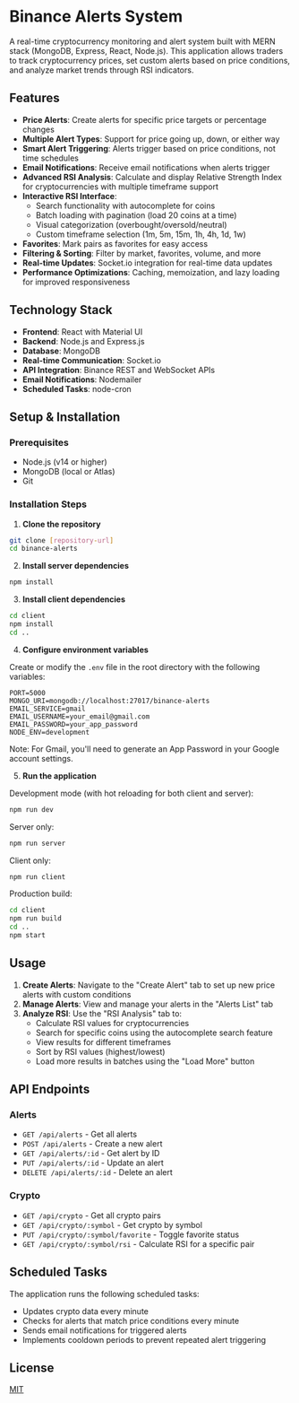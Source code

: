 # Binance Alerts System

A real-time cryptocurrency monitoring and alert system built with MERN stack (MongoDB, Express, React, Node.js). This application allows traders to track cryptocurrency prices, set custom alerts based on price conditions, and analyze market trends through RSI indicators.

## Features

- **Price Alerts**: Create alerts for specific price targets or percentage changes
- **Multiple Alert Types**: Support for price going up, down, or either way
- **Smart Alert Triggering**: Alerts trigger based on price conditions, not time schedules
- **Email Notifications**: Receive email notifications when alerts trigger
- **Advanced RSI Analysis**: Calculate and display Relative Strength Index for cryptocurrencies with multiple timeframe support
- **Interactive RSI Interface**: 
  - Search functionality with autocomplete for coins
  - Batch loading with pagination (load 20 coins at a time)
  - Visual categorization (overbought/oversold/neutral)
  - Custom timeframe selection (1m, 5m, 15m, 1h, 4h, 1d, 1w)
- **Favorites**: Mark pairs as favorites for easy access
- **Filtering & Sorting**: Filter by market, favorites, volume, and more
- **Real-time Updates**: Socket.io integration for real-time data updates
- **Performance Optimizations**: Caching, memoization, and lazy loading for improved responsiveness

## Technology Stack

- **Frontend**: React with Material UI
- **Backend**: Node.js and Express.js
- **Database**: MongoDB
- **Real-time Communication**: Socket.io
- **API Integration**: Binance REST and WebSocket APIs
- **Email Notifications**: Nodemailer
- **Scheduled Tasks**: node-cron

## Setup & Installation

### Prerequisites

- Node.js (v14 or higher)
- MongoDB (local or Atlas)
- Git

### Installation Steps

1. **Clone the repository**

```bash
git clone [repository-url]
cd binance-alerts
```

2. **Install server dependencies**

```bash
npm install
```

3. **Install client dependencies**

```bash
cd client
npm install
cd ..
```

4. **Configure environment variables**

Create or modify the `.env` file in the root directory with the following variables:

```
PORT=5000
MONGO_URI=mongodb://localhost:27017/binance-alerts
EMAIL_SERVICE=gmail
EMAIL_USERNAME=your_email@gmail.com
EMAIL_PASSWORD=your_app_password
NODE_ENV=development
```

Note: For Gmail, you'll need to generate an App Password in your Google account settings.

5. **Run the application**

Development mode (with hot reloading for both client and server):

```bash
npm run dev
```

Server only:

```bash
npm run server
```

Client only:

```bash
npm run client
```

Production build:

```bash
cd client
npm run build
cd ..
npm start
```

## Usage

1. **Create Alerts**: Navigate to the "Create Alert" tab to set up new price alerts with custom conditions
2. **Manage Alerts**: View and manage your alerts in the "Alerts List" tab
3. **Analyze RSI**: Use the "RSI Analysis" tab to:
   - Calculate RSI values for cryptocurrencies
   - Search for specific coins using the autocomplete search feature
   - View results for different timeframes
   - Sort by RSI values (highest/lowest)
   - Load more results in batches using the "Load More" button

## API Endpoints

### Alerts

- `GET /api/alerts` - Get all alerts
- `POST /api/alerts` - Create a new alert
- `GET /api/alerts/:id` - Get alert by ID
- `PUT /api/alerts/:id` - Update an alert
- `DELETE /api/alerts/:id` - Delete an alert

### Crypto

- `GET /api/crypto` - Get all crypto pairs
- `GET /api/crypto/:symbol` - Get crypto by symbol
- `PUT /api/crypto/:symbol/favorite` - Toggle favorite status
- `GET /api/crypto/:symbol/rsi` - Calculate RSI for a specific pair

## Scheduled Tasks

The application runs the following scheduled tasks:

- Updates crypto data every minute
- Checks for alerts that match price conditions every minute
- Sends email notifications for triggered alerts
- Implements cooldown periods to prevent repeated alert triggering

## License

[MIT](LICENSE)
